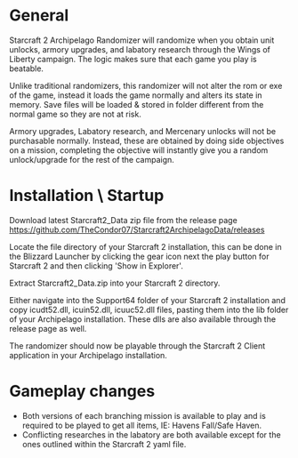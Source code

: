 # General
Starcraft 2 Archipelago Randomizer will randomize when you obtain unit unlocks, armory upgrades, and labatory research through the Wings of Liberty campaign. The logic makes sure that each game you play is beatable.

Unlike traditional randomizers, this randomizer will not alter the rom or exe of the game, instead it loads the game normally and alters its state in memory.
Save files will be loaded & stored in folder different from the normal game so they are not at risk.

Armory upgrades, Labatory research, and Mercenary unlocks will not be purchasable normally.  Instead, these are obtained by doing side objectives on a mission, completing the objective will instantly give you a random unlock/upgrade for the rest of the campaign.

# Installation \ Startup
Download latest Starcraft2_Data zip file from the release page https://github.com/TheCondor07/Starcraft2ArchipelagoData/releases

Locate the file directory of your Starcraft 2 installation, this can be done in the Blizzard Launcher by clicking the gear icon next the play button for Starcraft 2 and then clicking 'Show in Explorer'.

Extract Starcraft2_Data.zip into your Starcraft 2 directory.

Either navigate into the Support64 folder of your Starcraft 2 installation and copy icudt52.dll, icuin52.dll, icuuc52.dll files, pasting them into the lib folder of your Archipelago installation.  These dlls are also available through the release page as well.

The randomizer should now be playable through the Starcraft 2 Client application in your Archipelago installation.

# Gameplay changes
* Both versions of each branching mission is available to play and is required to be played to get all items, IE: Havens Fall/Safe Haven.
* Conflicting researches in the labatory are both available except for the ones outlined within the Starcraft 2 yaml file.
